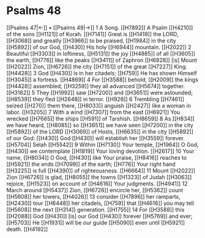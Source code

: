 # Psalms 48
[[Psalms 47|←]] • [[Psalms 49|→]]
1 A Song. [[H7892]] A Psalm [[H4210]] of the sons [[H1121]] of Korah. [[H7141]] Great is [[H1419]] the LORD, [[H3068]] and greatly [[H3966]] to be praised, [[H1984]] in the city [[H5892]] of our God, [[H430]] His holy [[H6944]] mountain. [[H2022]] 
2 Beautiful [[H3303]] in loftiness, [[H5131]] the joy [[H4885]] of all [[H3605]] the earth, [[H776]] like the peaks [[H3411]] of Zaphron [[H6828]] [is] Mount [[H2022]] Zion, [[H6726]] the city [[H7151]] of the great [[H7227]] King. [[H4428]] 
3 God [[H430]] is in her citadels; [[H759]] He has shown Himself [[H3045]] a fortress. [[H4869]] 
4 For [[H3588]] behold, [[H2009]] the kings [[H4428]] assembled; [[H3259]] they all advanced [[H5674]] together. [[H3162]] 
5 They [[H1992]] saw [[H7200]] and [[H3651]] were astounded; [[H8539]] they fled [[H2648]] in terror. [[H926]] 
6 Trembling [[H7461]] seized [[H270]] them there, [[H8033]] anguish [[H2427]] like a woman in labor. [[H3205]] 
7 With a wind [[H7307]] from the east [[H6921]] You wrecked [[H7665]] the ships [[H591]] of Tarshish. [[H8659]] 
8 As [[H834]] we have heard, [[H8085]] so [[H3651]] we have seen [[H7200]] in the city [[H5892]] of the LORD [[H3069]] of Hosts, [[H6635]] in the city [[H5892]] of our God: [[H430]] God [[H430]] will establish her [[H3559]] forever. [[H5704]] Selah [[H5542]] 
9 Within [[H7130]] Your temple, [[H1964]] O God, [[H430]] we contemplate [[H1819]] Your loving devotion. [[H2617]] 
10 Your name, [[H8034]] O God, [[H430]] like Your praise, [[H8416]] reaches to [[H5921]] the ends [[H7099]] of the earth; [[H776]] Your right hand [[H3225]] is full [[H4390]] of righteousness. [[H6664]] 
11 Mount [[H2022]] Zion [[H6726]] is glad, [[H8055]] the towns [[H1323]] of Judah [[H3063]] rejoice, [[H1523]] on account of [[H4616]] Your judgments. [[H4941]] 
12 March around [[H5437]] Zion, [[H6726]] encircle her, [[H5362]] count [[H5608]] her towers, [[H4026]] 
13 consider [[H7896]] her ramparts, [[H2430]] tour [[H6448]] her citadels, [[H759]] that [[H4616]] you may tell [[H5608]] the next [[H314]] generation. [[H1755]] 
14 For [[H3588]] this [[H2088]] God [[H430]] [is] our God [[H430]] forever [[H5769]] and ever; [[H5703]] He [[H1931]] will be our guide [[H5090]] even until [[H5921]] death. [[H4192]] 
